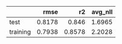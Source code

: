 |          |   rmse |     r2 |   avg_nll |
|:---------|-------:|-------:|----------:|
| test     | 0.8178 | 0.846  |    1.6965 |
| training | 0.7938 | 0.8578 |    2.2028 |